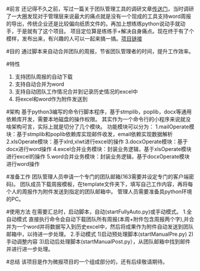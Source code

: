 #前言
还记得不久之前，写过一篇关于团队管理工具的调研文章[传送门](https://blog.csdn.net/zhaoenweiex/article/details/76407275)，当时调研了一大圈发现对于管理层来说最大的痛点就是没有一个现成的工具支持word周报的导出，传统企业还是比较偏向纸质文件的。再加上想练练python说动手就动手，于是就有了这个项目。
项目定位算是练练手+解决自身痛点。现在终于有了个模样，发布出来，有兴趣的人可以一起来搞一搞。[项目链接](https://github.com/zhaoenweiex/weekreport)

#目的
通过脚本来自动合并团队的周报，节省团队管理者的时间，提升工作效率。

#特性
 1. 支持团队周报的自动下载
 2. 支持自动合并为word
 3. 支持自动团队工作情况合并到记录历史情况的excel中
 4. 将excel和word作为附件发送到

#架构
基于python3编写的命令行脚本程序，基于stmplib，poplib，docx等通用依赖库开发，需要本地磁盘的操作权限。
其实作为一个命令行的小程序来说就没啥架构可言，实际上就是切分了几个模块。
功能模块可以分为：
1.mailOperate模块：基于stmplib和poplib依赖库实现邮件收发，email依赖实现数据解析
2.xlsOperate模块：基于xlrd,xlwt进行excel的操作
3.docxOperate模块：基于docx进行word操作
4.excel合并业务模块：封装业务逻辑，基于xlsOperate模块进行excel的操作
5.word合并业务模块：封装业务逻辑，基于docxOperate模块进行word操作

#准备工作
团队管理人员申请一个专门的团队邮箱(163需要并设定专门的客户端密码)。
团队成员下载周报模板，在template文件夹下，填写自己工作内容，再将每个人的周报作为附件发送到指定的团队邮箱中。
管理人员需要准备具python环境的PC。

#使用方法
在需要汇总时，启动脚本，自动(startFullyAuto.py)或手动模式。
1.全自动模式
直接执行命令会自动下载团队所有周报(本周+附件包含周报两个字),并合并为一个word并将数据写入到历史excel中，然后将成果作为附件自动发送到团队邮箱中，以待进一步处理。
2.手动模式
1)启动预处理脚本(startManualPre.py)
2)手动调整内容
3)启动后处理脚本(startManualPost.py），从团队邮箱中找到邮件并进行进一步处理。

#总结
该项目是作为微报项目的一个组成部分的，还有后续敬请期待。

